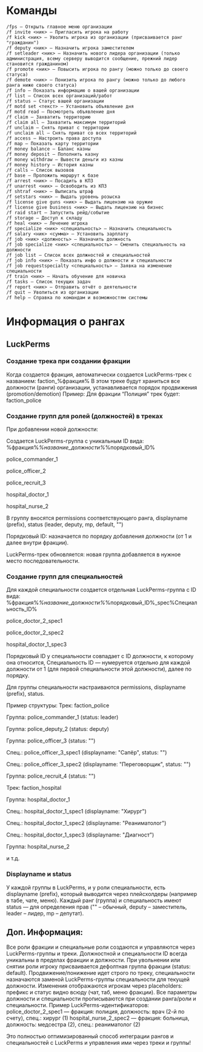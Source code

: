 # Команды
```
/fps — Открыть главное меню организации
/f invite <ник> — Пригласить игрока на работу
/f kick <ник> — Уволить игрока из организации (присваивается ранг "гражданин")
/f deputy <ник> — Назначить игрока заместителем
/f setleader <ник> — Назначить нового лидера организации (только администрация, всему серверу выводится сообщение, прежний лидер становится гражданином)
/f promote <ник> — Повысить игрока по рангу (можно только до своего статуса)
/f demote <ник> — Понизить игрока по рангу (можно только до любого ранга ниже своего статуса)
/f info — Показать информацию о вашей организации
/f list — Список всех организаций/работ
/f status — Статус вашей организации
/f motd set <текст> — Установить объявление дня
/f motd read — Посмотреть объявление дня
/f claim — Захватить территорию
/f claim all — Захватить максимум территорий
/f unclaim — Снять приват с территории
/f unclaim all — Снять приват со всех территорий
/f access — Настроить права доступа
/f map — Показать карту территории
/f money balance — Баланс казны
/f money deposit — Пополнить казну
/f money withdraw — Вывести деньги из казны
/f money history — История казны
/f calls — Список вызовов
/f base — Проложить маршрут к базе
/f arrest <ник> — Посадить в КПЗ
/f unarrest <ник> — Освободить из КПЗ
/f shtraf <ник> — Выписать штраф
/f setstars <ник> — Выдать уровень розыска
/f license give guns <ник> — Выдать лицензию на оружие
/f license give business <ник> — Выдать лицензию на бизнес
/f raid start — Запустить рейд/событие
/f storage — Доступ к складу
/f heal <ник> — Лечение игрока
/f specialize <ник> <специальность> — Назначить специальность
/f salary <ник> <сумма> — Установить зарплату
/f job <ник> <должность> — Назначить должность
/f job specialize <ник> <специальность> — Сменить специальность на должности
/f job list — Список всех должностей и специальностей
/f job info <ник> — Показать инфо о должности и специальности
/f job requestspecialty <специальность> — Заявка на изменение специальности
/f train <ник> — Начать обучение для новичка
/f tasks — Список текущих задач
/f report <ник> — Отправить отчёт о деятельности
/f quit — Уволиться из организации
/f help — Справка по командам и возможностям системы
```

# Информация о рангах
## LuckPerms 
### Создание трека при создании фракции
Когда создается фракция, автоматически создается LuckPerms-трек с названием:
faction_%фракция%
В этом треке будут храниться все должности (ранги) организации, устанавливается порядок продвижения (promotion/demotion)
Пример:
Для фракции “Полиция” трек будет: faction_police

### Создание групп для ролей (должностей) в треках
При добавлении новой должности:

Создается LuckPerms-группа с уникальным ID вида:
%фракция%_%название_должности%_%порядковый_ID%

police_commander_1

police_officer_2

police_recruit_3

hospital_doctor_1

hospital_nurse_2

В группу вносятся permissions соответствующего ранга, displayname (prefix), status (leader, deputy, mp, default, "")

Порядковый ID: назначается по порядку добавления должности (от 1 и далее внутри фракции).

LuckPerms-трек обновляется: новая группа добавляется в нужное место последовательности.

### Создание групп для специальностей
Для каждой специальности создается отдельная LuckPerms-группа с ID вида:
%фракция%_%название_должности%_%порядковый_ID%_spec%Специальность_ID%

police_doctor_2_spec1

police_doctor_2_spec2

hospital_doctor_1_spec3

Порядковый ID у специальности совпадает с ID должности, к которому она относится,
Специальность ID — нумеруется отдельно для каждой должности от 1 (для первой специальности этой должности), далее по порядку.

Для группы специальности настраиваются permissions, displayname (prefix), status.

Пример структуры:
Трек: faction_police

Группа: police_commander_1 (status: leader)

Группа: police_deputy_2 (status: deputy)

Группа: police_officer_3 (status: "")

Спец.: police_officer_3_spec1 (displayname: "Сапёр", status: "")

Спец.: police_officer_3_spec2 (displayname: "Переговорщик", status: "")

Группа: police_recruit_4 (status: "")

Трек: faction_hospital

Группа: hospital_doctor_1

Спец.: hospital_doctor_1_spec1 (displayname: "Хирург")

Спец.: hospital_doctor_1_spec2 (displayname: "Реаниматолог")

Спец.: hospital_doctor_1_spec3 (displayname: "Диагност")

Группа: hospital_nurse_2

и т.д.

### Displayname и status
У каждой группы в LuckPerms, и у роли специальности, есть displayname (prefix), который выводится через плейсхолдеры (например в табе, чате, меню).
Каждый ранг (группа) и специальность имеют status — для определения прав ("" – обычный, deputy – заместитель, leader – лидер, mp – депутат).
## Доп. Информация:

Все роли фракции и специальные роли создаются и управляются через LuckPerms-группы и треки.
Должностной и специальности ID всегда уникальны в пределах фракции и должности.
При увольнении или снятии роли игроку присваивается дефолтная группа фракции (status: default).
Продвижение/понижение идет строго по треку, специальности назначаются заменой LuckPerms-группы специальности для текущей должности.
Изменения отображаются игрокам через placeholders: префикс и статус видно всюду (чат, таб, меню фракции).
Все параметры должности и специальности прописываются при создании ранга/роли и специальности.
Пример LuckPerms-идентификаторов:
police_doctor_2_spec1 — фракция: полиция, должность: врач (2-й по счету), спец.: хирург (1)
hospital_nurse_2_spec2 — фракция: больница, должность: медсестра (2), спец.: реаниматолог (2)

Это полностью оптимизированный способ интеграции рангов и специальностей с LuckPerms и управления ими через треки и группы!
